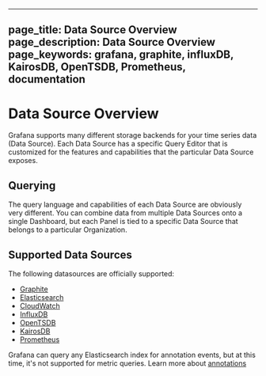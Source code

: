 ----
page_title: Data Source Overview
page_description: Data Source Overview
page_keywords: grafana, graphite, influxDB, KairosDB, OpenTSDB, Prometheus, documentation
---

# Data Source Overview
Grafana supports many different storage backends for your time series data (Data Source). Each Data Source has a specific Query Editor that is customized for the features and capabilities that the particular Data Source exposes.


## Querying
The query language and capabilities of each Data Source are obviously very different. You can combine data from multiple Data Sources onto a single Dashboard, but each Panel is tied to a specific Data Source that belongs to a particular Organization.

## Supported Data Sources
The following datasources are officially supported:

* [Graphite](/datasources/graphite/)
* [Elasticsearch](/datasources/elasticsearch/)
* [CloudWatch](/datasources/cloudwatch/)
* [InfluxDB](/datasources/influxdb/)
* [OpenTSDB](/datasources/opentsdb/)
* [KairosDB](/datasources/kairosdb)
* [Prometheus](/datasources/prometheus)

Grafana can query any Elasticsearch index for annotation events, but at this time, it's not supported for metric queries. Learn more about [annotations](/reference/annotations/#elasticsearch-annotations)
